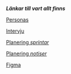 ***Länkar till vart allt finns***

[Personas](/Planing/imgPersona/)

[Intervju](/Planing/UserInterviews-Personas.md)

[Planering *sprintar*](/Planing/sprint.md)

[Planering *notiser*](/Planing/notes.md)

[Figma](https://www.figma.com/file/BS3gmRgzbF4J5VBIGQhNh3/U02?type=design&node-id=0%3A1&mode=design&t=VkaigdUkG5lOVZHi-1)
































<!-- [![Review Assignment Due Date](https://classroom.github.com/assets/deadline-readme-button-24ddc0f5d75046c5622901739e7c5dd533143b0c8e959d652212380cedb1ea36.svg)](https://classroom.github.com/a/P-3MvOyk) -->
